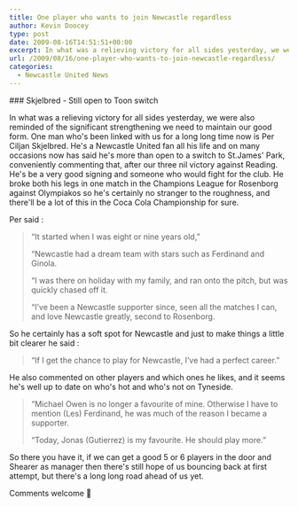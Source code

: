 ```yaml
---
title: One player who wants to join Newcastle regardless
author: Kevin Doocey
type: post
date: 2009-08-16T14:51:51+00:00
excerpt: In what was a relieving victory for all sides yesterday, we were also reminded of the significant strengthening we need to..
url: /2009/08/16/one-player-who-wants-to-join-newcastle-regardless/
categories:
  - Newcastle United News
---
```


### Skjelbred - Still open to Toon switch

In what was a relieving victory for all sides yesterday, we were also reminded of the significant strengthening we need to maintain our good form. One man who's been linked with us for a long long time now is Per Ciljan Skjelbred. He's a  Newcastle United fan all his life and on many occasions now has said he's more than open to a switch to St.James' Park, conveniently commenting that, after our three nil victory against Reading. He's be a very good signing and someone who would fight for the club. He broke both his legs in one match in the Champions League for Rosenborg against Olympiakos so he's certainly no stranger to the roughness, and there'll be a lot of this in the Coca Cola Championship for sure.

Per said :

> “It started when I was eight or nine years old,”
>
> “Newcastle had a dream team with stars such as Ferdinand and Ginola.
>
> “I was there on holiday with my family, and ran onto the pitch, but was quickly chased off it.
>
> “I’ve been a Newcastle supporter since, seen all the matches I can, and love Newcastle greatly, second to Rosenborg.

So he certainly has a soft spot for Newcastle and just to make things a little bit clearer he said :

> “If I get the chance to play for Newcastle, I’ve had a perfect career.”

He also commented on other players and which ones he likes, and it seems he's well up to date on who's hot and who's not on Tyneside.

> “Michael Owen is no longer a favourite of mine. Otherwise I have to mention (Les) Ferdinand, he was much of the reason I became a supporter.
>
> “Today, Jonas (Gutierrez) is my favourite. He should play more.”

So there you have it, if we can get a good 5 or 6 players in the door and Shearer as manager then there's still hope of us bouncing back at first attempt, but there's a long long road ahead of us yet.

Comments welcome 🙂
